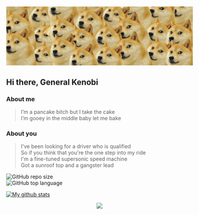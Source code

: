 ![Cover of my profile](https://github.com/CavaiNice/CavaiNice/blob/master/cover_page_gh.jpg)
## Hi there, General Kenobi


### About me
>I’m a pancake bitch but I take the cake  
I’m gooey in the middle baby let me bake


### About you
>I've been looking for a driver who is qualified  
So if you think that you're the one step into my ride  
I'm a fine-tuned supersonic speed machine  
Got a sunroof top and a gangster lead  


![GitHub repo size](https://img.shields.io/github/repo-size/CavaiNice/CavaiNice?style=social)<br>
![GitHub top language](https://img.shields.io/github/languages/top/CavaiNice/CavaiNice?style=social)<br>


[![My github stats](https://github-readme-stats.vercel.app/api?username=CavaiNice&theme=ayu-mirage)](https://github.com/CavaiNice/github-readme-stats)




<div align ="center"><img src="https://render.githubusercontent.com/render/math?math=\huge%20Motivation%20=%20\frac%20{Expactancy%20*%20Value}{Impulsiveness%20*%20Delay}"></div>

